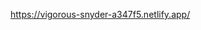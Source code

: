 https://vigorous-snyder-a347f5.netlify.app/

<img scr="https://github.com/TotoroDavid/resources/blob/main/wallpapersvgN2/Screen%20Shot%202021-06-05%20at%209.02.57%20am.png?raw=true">
